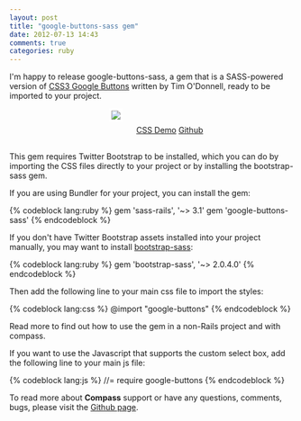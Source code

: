 ```yaml
---
layout: post
title: "google-buttons-sass gem"
date: 2012-07-13 14:43
comments: true
categories: ruby
---
```


I'm happy to release <span class="bash">google-buttons-sass</span>, a gem that is a SASS-powered version of [CSS3 Google Buttons](https://github.com/todc/css3-google-buttons) written by Tim O'Donnell, ready to be imported to your project.

<div style="margin-bottom: 30px; text-align: center;">
  <img src="/images/buttons.png" style="border: white 4px solid !important; margin: 0px 0px 20px 17px">
  <a class="button" href="http://blog.timodonnell.com/css3-google-buttons/" style="margin-left: 20px;">CSS Demo</a>
  <a class="button" href="http://github.com/brousalis/google-buttons-sass">Github</a>
</div>

This gem requires Twitter Bootstrap to be installed, which you can do by importing the CSS files directly to your project or by installing the <span class="bash">bootstrap-sass</span> gem.

If you are using Bundler for your project, you can install the gem:

{% codeblock lang:ruby %}
gem 'sass-rails', '~> 3.1'
gem 'google-buttons-sass'
{% endcodeblock %}

If you don't have Twitter Bootstrap assets installed into your project manually, you may want to install [bootstrap-sass](https://github.com/thomas-mcdonald/bootstrap-sass):

{% codeblock lang:ruby %}
gem 'bootstrap-sass', '~> 2.0.4.0'
{% endcodeblock %}

Then add the following line to your main css file to import the styles:

{% codeblock lang:css %}
@import "google-buttons"
{% endcodeblock %}

<span class="more">Read more to find out how to use the gem in a non-Rails project and with compass.</span>

<!-- more -->

If you want to use the Javascript that supports the custom select box, add the following line to your main js file:

{% codeblock lang:js %}
//= require google-buttons
{% endcodeblock %}

To read more about <strong>Compass</strong> support or have any questions, comments, bugs, please visit the [Github page](https://github.com/brousalis/google-buttons-sass).
